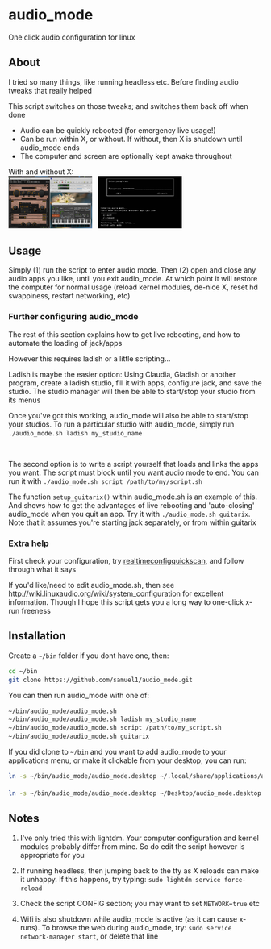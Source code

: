 # audio_mode
One click audio configuration for linux



## About
I tried so many things, like running headless etc.  Before finding audio tweaks that really helped

This script switches on those tweaks;  and switches them back off when done

* Audio can be quickly rebooted (for emergency live usage!)
* Can be run within X, or without.  If without, then X is shutdown until audio_mode ends
* The computer and screen are optionally kept awake throughout

With and without X:<br>
<img src="screenshot2.png?raw=true" width="33%"> &nbsp; <img src="screenshot1.png?raw=true" width="33%">



## Usage
Simply (1) run the script to enter audio mode.  Then (2) open and close any audio apps you like, until you exit audio_mode.  At which point it will restore the computer for normal usage (reload kernel modules, de-nice X, reset hd swappiness, restart networking, etc)



### Further configuring audio_mode
The rest of this section explains how to get live rebooting, and how to automate the loading of jack/apps

However this requires ladish or a little scripting...

Ladish is maybe the easier option:  Using Claudia, Gladish or another program, create a ladish studio, fill it with apps, configure jack, and save the studio.  The studio manager will then be able to start/stop your studio from its menus

Once you've got this working, audio_mode will also be able to start/stop your studios.  To run a particular studio with audio_mode, simply run `./audio_mode.sh ladish my_studio_name`

<br>

The second option is to write a script yourself that loads and links the apps you want.  The script must block until you want audio mode to end.  You can run it with `./audio_mode.sh script /path/to/my/script.sh`

The function `setup_guitarix()` within audio_mode.sh is an example of this. And shows how to get the advantages of live rebooting and 'auto-closing' audio_mode when you quit an app.  Try it with `./audio_mode.sh guitarix`.  Note that it assumes you're starting jack separately, or from within guitarix



### Extra help
First check your configuration, try [realtimeconfigquickscan](https://github.com/raboof/realtimeconfigquickscan), and follow through what it says

If you'd like/need to edit audio_mode.sh, then see http://wiki.linuxaudio.org/wiki/system_configuration for excellent information.  Though I hope this script gets you a long way to one-click x-run freeness



## Installation
Create a `~/bin` folder if you dont have one, then:
```bash
cd ~/bin
git clone https://github.com/samuel1/audio_mode.git
```

You can then run audio_mode with one of:
```bash
~/bin/audio_mode/audio_mode.sh
~/bin/audio_mode/audio_mode.sh ladish my_studio_name
~/bin/audio_mode/audio_mode.sh script /path/to/my_script.sh
~/bin/audio_mode/audio_mode.sh guitarix
```

If you did clone to `~/bin` and you want to add audio_mode to your applications menu, or make it clickable from your desktop, you can run:
```bash
ln -s ~/bin/audio_mode/audio_mode.desktop ~/.local/share/applications/audio_mode.desktop

ln -s ~/bin/audio_mode/audio_mode.desktop ~/Desktop/audio_mode.desktop
```



## Notes
1. I've only tried this with lightdm.  Your computer configuration and kernel modules probably differ from mine.  So do edit the script however is appropriate for you

2. If running headless, then jumping back to the tty as X reloads can make it unhappy.  If this happens, try typing: `sudo lightdm service force-reload`

3. Check the script CONFIG section;  you may want to set `NETWORK=true` etc

4. Wifi is also shutdown while audio_mode is active (as it can cause x-runs).  To browse the web during audio_mode, try: `sudo service network-manager start`, or delete that line